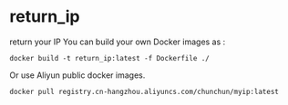# return_ip
return your IP
You can build your own Docker images as :

```
docker build -t return_ip:latest -f Dockerfile ./
```

Or use Aliyun public docker images.

`docker pull registry.cn-hangzhou.aliyuncs.com/chunchun/myip:latest`
